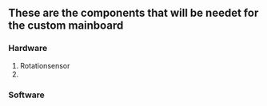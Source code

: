 ## These are the components that will be needet for the custom mainboard

### Hardware
1. Rotationsensor
2. 
### Software
